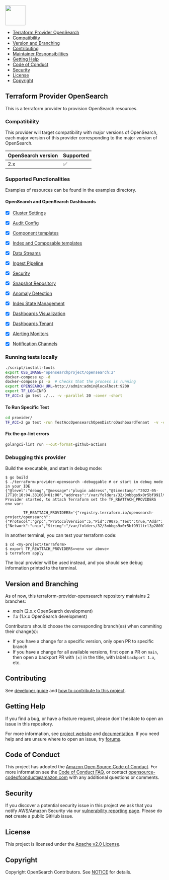 <img src="https://opensearch.org/assets/brand/SVG/Logo/opensearch_logo_default.svg" height="64px"/>

- [Terraform Provider OpenSearch](#Terraform-Provider-OpenSearch)
- [Compatibility](#compatibility)
- [Version and Branching](#version-and-branching)
- [Contributing](#contributing)
- [Maintainer Responsibilities](MAINTAINERS.md)
- [Getting Help](#getting-help)
- [Code of Conduct](#code-of-conduct)
- [Security](#security)
- [License](#license)
- [Copyright](#copyright)

## Terraform Provider OpenSearch
This is a terraform provider to provision OpenSearch resources.

### Compatibility

This provider will target compatibility with major versions of OpenSearch, each major version of this provider corresponding to the major version of OpenSearch.

| OpenSearch version | Supported          |
| -----------        | ---------          |
| 2.x                | :white_check_mark: |

### Supported Functionalities 

Examples of resources can be found in the examples directory.

#### OpenSearch and OpenSearch Dashboards

- [x] [Cluster Settings](https://opensearch.org/docs/latest/api-reference/cluster-api/cluster-settings/)
- [x] [Audit Config](https://opensearch.org/docs/latest/security/audit-logs/index/)
- [x] [Component templates](https://opensearch.org/docs/latest/dashboards/im-dashboards/component-templates/)
- [x] [Index and Composable templates](https://opensearch.org/docs/latest/im-plugin/index-templates/)
- [x] [Data Streams](https://opensearch.org/docs/2.9/dashboards/im-dashboards/datastream/)
- [x] [Ingest Pipeline](https://opensearch.org/docs/2.9/api-reference/ingest-apis/create-update-ingest/)
- [x] [Security](https://opensearch.org/docs/latest/security/index/)
- [x] [Snapshot Repository](https://opensearch.org/docs/2.9/tuning-your-cluster/availability-and-recovery/snapshots/snapshot-restore/#register-repository)
- [x] [Anomaly Detection](https://opensearch.org/docs/latest/observing-your-data/ad/index/)
- [x] [Index State Management](https://opensearch.org/docs/latest/im-plugin/ism/index/)
- [x] [Dashboards Visualization](https://opensearch.org/docs/latest/dashboards/visualize/viz-index/)
- [x] [Dashboards Tenant](https://opensearch.org/docs/latest/security/multi-tenancy/tenant-index/)
- [x] [Alerting Monitors](https://opensearch.org/docs/latest/observing-your-data/alerting/monitors/)
- [x] [Notification Channels](https://opensearch.org/docs/latest/observing-your-data/notifications/index/)


### Running tests locally

```sh
./script/install-tools
export OSS_IMAGE="opensearchproject/opensearch:2"
docker-compose up -d
docker-compose ps -a  # Checks that the process is running
export OPENSEARCH_URL=http://admin:admin@localhost:9200
export TF_LOG=INFO
TF_ACC=1 go test ./... -v -parallel 20 -cover -short
```

#### To Run Specific Test
```sh
cd provider/
TF_ACC=2 go test -run TestAccOpensearchOpenDistroDashboardTenant  -v -cover -short
```

#### Fix the go-lint errors

```sh
golangci-lint run --out-format=github-actions 
```


### Debugging this provider

Build the executable, and start in debug mode:

```console
$ go build
$ ./terraform-provider-opensearch -debuggable # or start in debug mode in your IDE
{"@level":"debug","@message":"plugin address","@timestamp":"2022-05-17T10:10:04.331668+01:00","address":"/var/folders/32/3mbbgs9x0r5bf991ltrl3p280010fs/T/plugin1346340234","network":"unix"}
Provider started, to attach Terraform set the TF_REATTACH_PROVIDERS env var:

        TF_REATTACH_PROVIDERS='{"registry.terraform.io/opensearch-project/opensearch":{"Protocol":"grpc","ProtocolVersion":5,"Pid":79075,"Test":true,"Addr":{"Network":"unix","String":"/var/folders/32/3mbbgs9x0r5bf991ltrl3p280010fs/T/plugin1346340234"}}}'
```

In another terminal, you can test your terraform code:

```console
$ cd <my-project/terraform>
$ export TF_REATTACH_PROVIDERS=<env var above>
$ terraform apply
```

The local provider will be used instead, and you should see debug information printed to the terminal.

## Version and Branching
As of now, this terraform-provider-opensearch repository maintains 2 branches:
* _main_ (2.x.x OpenSearch development)
* _1.x_ (1.x.x OpenSearch development)

Contributors should choose the corresponding branch(es) when commiting their change(s):
* If you have a change for a specific version, only open PR to specific branch
* If you have a change for all available versions, first open a PR on `main`, then open a backport PR with `[x]` in the title, with label `backport 1.x`, etc.

## Contributing

See [developer guide](DEVELOPER_GUIDE.md) and [how to contribute to this project](CONTRIBUTING.md). 

## Getting Help

If you find a bug, or have a feature request, please don't hesitate to open an issue in this repository.

For more information, see [project website](https://opensearch.org/) and [documentation](https://opensearch.org/docs/latest/). If you need help and are unsure where to open an issue, try [forums](https://discuss.opendistrocommunity.dev/).

## Code of Conduct

This project has adopted the [Amazon Open Source Code of Conduct](CODE_OF_CONDUCT.md). For more information see the [Code of Conduct FAQ](https://aws.github.io/code-of-conduct-faq), or contact [opensource-codeofconduct@amazon.com](mailto:opensource-codeofconduct@amazon.com) with any additional questions or comments.

## Security

If you discover a potential security issue in this project we ask that you notify AWS/Amazon Security via our [vulnerability reporting page](http://aws.amazon.com/security/vulnerability-reporting/). Please do **not** create a public GitHub issue.

## License

This project is licensed under the [Apache v2.0 License](LICENSE).

## Copyright

Copyright OpenSearch Contributors. See [NOTICE](NOTICE) for details.
